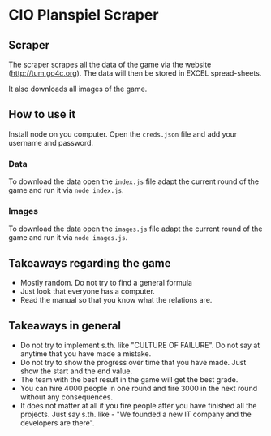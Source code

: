 # CIO Planspiel Scraper

## Scraper

The scraper scrapes all the data of the game via the website (http://tum.go4c.org). The data will then be stored in EXCEL spread-sheets.

It also downloads all images of the game.

## How to use it

Install node on you computer. Open the `creds.json` file and add your username and password. 

### Data
To download the data open the `index.js` file adapt the current round of the game and run it via `node index.js`.

### Images
To download the data open the `images.js` file adapt the current round of the game and run it via `node images.js`.

## Takeaways regarding the game

* Mostly random. Do not try to find a general formula
* Just look that everyone has a computer.
* Read the manual so that you know what the relations are.

## Takeaways in general

* Do not try to implement s.th. like "CULTURE OF FAILURE". Do not say at anytime that you have made a mistake.
* Do not try to show the progress over time that you have made. Just show the start and the end value.
* The team with the best result in the game will get the best grade.
* You can hire 4000 people in one round and fire 3000 in the next round without any consequences.
* It does not matter at all if you fire people after you have finished all the projects. Just say s.th. like - "We founded a new IT company and the developers are there".
